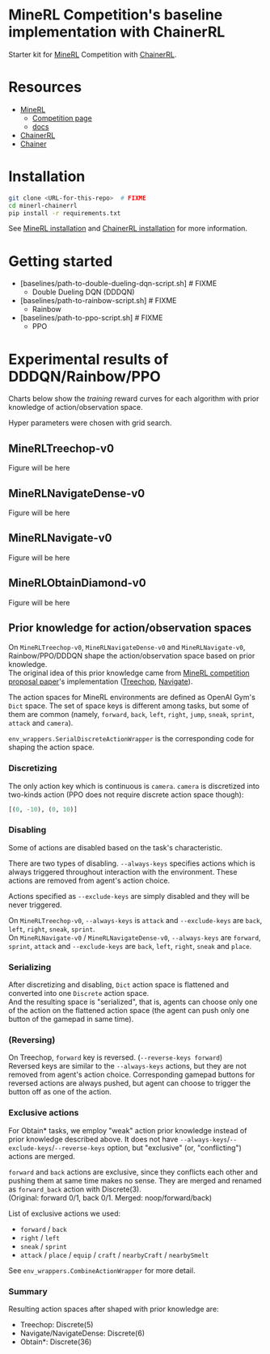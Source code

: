 # MineRL Competition's baseline implementation with ChainerRL

Starter kit for [MineRL](https://github.com/minerllabs/minerl)
Competition with [ChainerRL](https://github.com/chainer/chainerrl).

# Resources

- [MineRL](https://github.com/minerllabs/minerl)
  - [Competition page](https://www.aicrowd.com/challenges/neurips-2019-minerl-competition)
  - [docs](http://minerl.io/docs/)
- [ChainerRL](https://github.com/chainer/chainerrl)
- [Chainer](https://chainer.org/)

# Installation

```sh
git clone <URL-for-this-repo>  # FIXME
cd minerl-chainerrl
pip install -r requirements.txt
```

See [MineRL installation](https://github.com/minerllabs/minerl#installation) and
[ChainerRL installation](https://github.com/chainer/chainerrl#installation) for more information.

# Getting started

- [baselines/path-to-double-dueling-dqn-script.sh]  # FIXME
    - Double Dueling DQN (DDDQN)
- [baselines/path-to-rainbow-script.sh]  # FIXME
    - Rainbow 
- [baselines/path-to-ppo-script.sh]  # FIXME
    - PPO

# Experimental results of DDDQN/Rainbow/PPO

Charts below show the *training* reward curves for each algorithm with prior knowledge of action/observation space.

Hyper parameters were chosen with grid search.

## MineRLTreechop-v0

Figure will be here


## MineRLNavigateDense-v0

Figure will be here


## MineRLNavigate-v0

Figure will be here


## MineRLObtainDiamond-v0

Figure will be here


## Prior knowledge for action/observation spaces

On `MineRLTreechop-v0`, `MineRLNavigateDense-v0` and `MineRLNavigate-v0`, Rainbow/PPO/DDDQN shape the action/observation space based on prior knowledge.  
The original idea of this prior knowledge came from [MineRL competition proposal paper](https://arxiv.org/abs/1904.10079)'s implementation
([Treechop](https://github.com/minerllabs/minerl/blob/master/tests/excluded/treechop_dqn_test.py),
[Navigate](https://github.com/minerllabs/minerl/blob/master/tests/excluded/navigate_dqn_test.py)).

The action spaces for MineRL environments are defined as OpenAI Gym's `Dict` space.
The set of space keys is different among tasks, but some of them are common
(namely, `forward`, `back`, `left`, `right`, `jump`, `sneak`, `sprint`, `attack` and `camera`).

`env_wrappers.SerialDiscreteActionWrapper` is the corresponding code for shaping the action space.

### Discretizing

The only action key which is continuous is `camera`.
`camera` is discretized into two-kinds action (PPO does not require discrete action space though):

```python
[(0, -10), (0, 10)]
```

### Disabling

Some of actions are disabled based on the task's characteristic.

There are two types of disabling.
`--always-keys` specifies actions which is always triggered throughout interaction with the environment.
These actions are removed from agent's action choice.

Actions specified as `--exclude-keys` are simply disabled and they will be never triggered.

On `MineRLTreechop-v0`, `--always-keys` is `attack` and `--exclude-keys` are `back`, `left`, `right`, `sneak`, `sprint`.  
On `MineRLNavigate-v0` / `MineRLNavigateDense-v0`, `--always-keys` are `forward`, `sprint`, `attack`
and `--exclude-keys` are `back`, `left`, `right`, `sneak` and `place`.

### Serializing

After discretizing and disabling, `Dict` action space is flattened and converted into one `Discrete` action space.  
And the resulting space is "serialized", that is, agents can choose only one of the action on the flattened action space
(the agent can push only one button of the gamepad in same time).

### (Reversing)

On Treechop, `forward` key is reversed. (`--reverse-keys forward`)  
Reversed keys are similar to the `--always-keys` actions, but they are not removed from agent's action choice.
Corresponding gamepad buttons for reversed actions are always pushed, but agent can choose to trigger the button off as one of the action.

### Exclusive actions

For Obtain* tasks, we employ "weak" action prior knowledge instead of prior knowledge described above.
It does not have `--always-keys`/`--exclude-keys`/`--reverse-keys` option,
but "exclusive" (or, "conflicting") actions are merged.

`forward` and `back` actions are exclusive, since they conflicts each other and pushing them at same time makes no sense.
They are merged and renamed as `forward_back` action with Discrete(3).  
(Original: forward 0/1, back 0/1. Merged: noop/forward/back)

List of exclusive actions we used:
  - `forward` / `back`
  - `right` / `left`
  - `sneak` / `sprint`
  - `attack` / `place` / `equip` / `craft` / `nearbyCraft` / `nearbySmelt`

See `env_wrappers.CombineActionWrapper` for more detail.

### Summary

Resulting action spaces after shaped with prior knowledge are:

- Treechop: Discrete(5)
- Navigate/NavigateDense: Discrete(6)
- Obtain*: Discrete(36)
